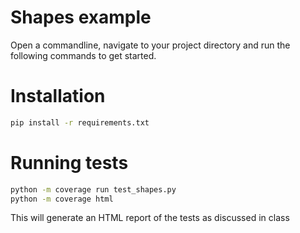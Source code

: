# Shapes example
Open a commandline, navigate to your project directory and run the following commands to get started.
# Installation
```bash
pip install -r requirements.txt
```
# Running tests

```bash
python -m coverage run test_shapes.py
python -m coverage html
```
This will generate an HTML report of the tests as discussed in class